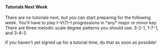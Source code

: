 <div class="notice" markdown="1">
<h4>Tutorials Next Week</h4>
<p>There are no tutorials next, but you can start preparing for the following week. You'll have to play I–V(7)–I progressions in *any* major or minor key. There are three melodic scale degree patterns you should use: 3-2-1, 1-7-1, and 3-4-3.</p>  
<p>If you haven't yet signed up for a tutorial time, do that as soon as possible!</p>
</div>